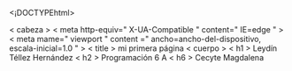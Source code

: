 <¡DOCTYPEhtml>
<html lang=" es " >
< cabeza >
<juego de caracteres meta=" UTF-8 " >
< meta http-equiv=" X-UA-Compatible " content=" IE=edge " >
< meta mame=" viewport " content =" ancho=ancho-del-dispositivo, escala-inicial=1.0 " >
< title > mi primera página </ title >
</ cabeza >
< cuerpo >
< h1 > Leydín Téllez Hernández </ h1 > 
< h2 > Programación 6 A </ h2 >
< h6 > Cecyte Magdalena </ h6 >
</ cuerpo >
</ html > 
